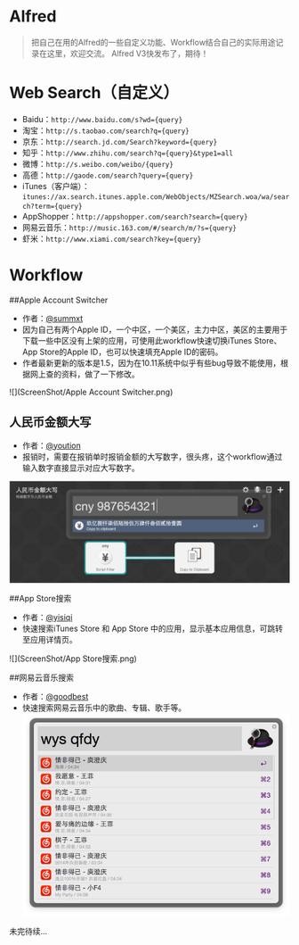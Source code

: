 # Alfred
> 把自己在用的Alfred的一些自定义功能、Workflow结合自己的实际用途记录在这里，欢迎交流。
> Alfred V3快发布了，期待！

# Web Search（自定义）
- Baidu：`http://www.baidu.com/s?wd={query}`
- 淘宝：`http://s.taobao.com/search?q={query}`
- 京东：`http://search.jd.com/Search?keyword={query}`
- 知乎：`http://www.zhihu.com/search?q={query}&type1=all`
- 微博：`http://s.weibo.com/weibo/{query}`
- 高德：`http://gaode.com/search?query={query}`
- iTunes（客户端）：`itunes://ax.search.itunes.apple.com/WebObjects/MZSearch.woa/wa/search?term={query}`
- AppShopper：`http://appshopper.com/search?search={query}`
- 网易云音乐：`http://music.163.com/#/search/m/?s={query}`
- 虾米：`http://www.xiami.com/search?key={query}`

# Workflow
##Apple Account Switcher
- 作者：[@summxt](http://www.alfredforum.com/topic/3939-apple-account-switcher/)
- 因为自己有两个Apple ID，一个中区，一个美区，主力中区，美区的主要用于下载一些中区没有上架的应用，可使用此workflow快速切换iTunes Store、App Store的Apple ID，也可以快速填充Apple ID的密码。
- 作者最新更新的版本是1.5，因为在10.11系统中似乎有些bug导致不能使用，根据网上查的资料，做了一下修改。

![](ScreenShot/Apple Account Switcher.png)

 
## 人民币金额大写
- 作者：[@yoution](https://github.com/yourtion/Alfred_NumToCny)
- 报销时，需要在报销单时报销金额的大写数字，很头疼，这个workflow通过输入数字直接显示对应大写数字。

![](ScreenShot/人民币金额大写.JPG)

##App Store搜索
- 作者：[@yisiqi](https://github.com/yisiqi/alfred2-workflow-appstore)
- 快速搜索iTunes Store 和 App Store 中的应用，显示基本应用信息，可跳转至应用详情页。

![](ScreenShot/App Store搜索.png)

##网易云音乐搜索
- 作者：[@goodbest](https://www.v2ex.com/t/161258)
- 快速搜索网易云音乐中的歌曲、专辑、歌手等。
![](ScreenShot/网易云音乐搜索.jpg)

未完待续...




